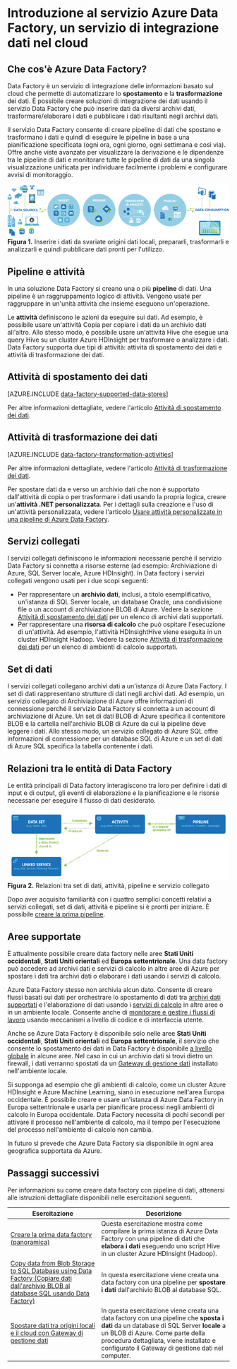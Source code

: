 <properties 
	pageTitle="Introduzione a Data Factory, un servizio di integrazione dei dati | Microsoft Azure" 
	description="Informazioni su Azure Data Factory: è un servizio di integrazione dei dati cloud che consente di orchestrare e automatizzare lo spostamento e la trasformazione dei dati." 
	keywords="integrazione dei dati, integrazione dei dati cloud, che cos'è azure data factory"
	services="data-factory" 
	documentationCenter="" 
	authors="spelluru" 
	manager="jhubbard" 
	editor="monicar"/>

<tags 
	ms.service="data-factory" 
	ms.workload="data-services" 
	ms.tgt_pltfrm="na" 
	ms.devlang="na" 
	ms.topic="get-started-article" 
	ms.date="09/22/2016" 
	ms.author="spelluru"/>

# Introduzione al servizio Azure Data Factory, un servizio di integrazione dati nel cloud

## Che cos'è Azure Data Factory? 
Data Factory è un servizio di integrazione delle informazioni basato sul cloud che permette di automatizzare lo **spostamento** e la **trasformazione** dei dati. È possibile creare soluzioni di integrazione dei dati usando il servizio Data Factory che può inserire dati da diversi archivi dati, trasformare/elaborare i dati e pubblicare i dati risultanti negli archivi dati.

Il servizio Data Factory consente di creare pipeline di dati che spostano e trasformano i dati e quindi di eseguire le pipeline in base a una pianificazione specificata (ogni ora, ogni giorno, ogni settimana e così via). Offre anche viste avanzate per visualizzare la derivazione e le dipendenze tra le pipeline di dati e monitorare tutte le pipeline di dati da una singola visualizzazione unificata per individuare facilmente i problemi e configurare avvisi di monitoraggio.

![Diagramma: Panoramica di Data Factory, un servizio di integrazione dei dati](./media/data-factory-introduction/what-is-azure-data-factory.png) **Figura 1.** Inserire i dati da svariate origini dati locali, prepararli, trasformarli e analizzarli e quindi pubblicare dati pronti per l'utilizzo.

## Pipeline e attività
In una soluzione Data Factory si creano una o più **pipeline** di dati. Una pipeline è un raggruppamento logico di attività. Vengono usate per raggruppare in un'unità attività che insieme eseguono un'operazione.

Le **attività** definiscono le azioni da eseguire sui dati. Ad esempio, è possibile usare un'attività Copia per copiare i dati da un archivio dati all'altro. Allo stesso modo, è possibile usare un'attività Hive che esegue una query Hive su un cluster Azure HDInsight per trasformare o analizzare i dati. Data Factory supporta due tipi di attività: attività di spostamento dei dati e attività di trasformazione dei dati.
  
## Attività di spostamento dei dati 
[AZURE.INCLUDE [data-factory-supported-data-stores](../../includes/data-factory-supported-data-stores.md)]

Per altre informazioni dettagliate, vedere l'articolo [Attività di spostamento dei dati](data-factory-data-movement-activities.md).

## Attività di trasformazione dei dati
[AZURE.INCLUDE [data-factory-transformation-activities](../../includes/data-factory-transformation-activities.md)]

Per altre informazioni dettagliate, vedere l'articolo [Attività di trasformazione dei dati](data-factory-data-transformation-activities.md).

Per spostare dati da e verso un archivio dati che non è supportato dall'attività di copia o per trasformare i dati usando la propria logica, creare un'**attività .NET personalizzata**. Per i dettagli sulla creazione e l'uso di un'attività personalizzata, vedere l'articolo [Usare attività personalizzate in una pipeline di Azure Data Factory](data-factory-use-custom-activities.md).

## Servizi collegati
I servizi collegati definiscono le informazioni necessarie perché il servizio Data Factory si connetta a risorse esterne (ad esempio: Archiviazione di Azure, SQL Server locale, Azure HDInsight). In Data factory i servizi collegati vengono usati per i due scopi seguenti:

- Per rappresentare un **archivio dati**, inclusi, a titolo esemplificativo, un'istanza di SQL Server locale, un database Oracle, una condivisione file o un account di archiviazione BLOB di Azure. Vedere la sezione [Attività di spostamento dei dati](data-factory-data-movement-activities.md) per un elenco di archivi dati supportati.
- Per rappresentare una **risorsa di calcolo** che può ospitare l'esecuzione di un'attività. Ad esempio, l'attività HDInsightHive viene eseguita in un cluster HDInsight Hadoop. Vedere la sezione [Attività di trasformazione dei dati](data-factory-data-transformation-activities.md) per un elenco di ambienti di calcolo supportati.

## Set di dati 
I servizi collegati collegano archivi dati a un'istanza di Azure Data Factory. I set di dati rappresentano strutture di dati negli archivi dati. Ad esempio, un servizio collegato di Archiviazione di Azure offre informazioni di connessione perché il servizio Data Factory si connetta a un account di archiviazione di Azure. Un set di dati BLOB di Azure specifica il contenitore BLOB e la cartella nell'archivio BLOB di Azure da cui la pipeline deve leggere i dati. Allo stesso modo, un servizio collegato di Azure SQL offre informazioni di connessione per un database SQL di Azure e un set di dati di Azure SQL specifica la tabella contenente i dati.

## Relazioni tra le entità di Data Factory
Le entità principali di Data factory interagiscono tra loro per definire i dati di input e di output, gli eventi di elaborazione e la pianificazione e le risorse necessarie per eseguire il flusso di dati desiderato.

![Diagramma: Data Factory, servizio di integrazione dei dati cloud - Concetti chiave](./media/data-factory-introduction/data-integration-service-key-concepts.png) **Figura 2.** Relazioni tra set di dati, attività, pipeline e servizio collegato

Dopo aver acquisito familiarità con i quattro semplici concetti relativi a servizi collegati, set di dati, attività e pipeline si è pronti per iniziare. È possibile [creare la prima pipeline](data-factory-build-your-first-pipeline.md).

## Aree supportate
È attualmente possibile creare data factory nelle aree **Stati Uniti occidentali**, **Stati Uniti orientali** ed **Europa settentrionale**. Una data factory può accedere ad archivi dati e servizi di calcolo in altre aree di Azure per spostare i dati tra archivi dati o elaborare i dati usando i servizi di calcolo.

Azure Data Factory stesso non archivia alcun dato. Consente di creare flussi basati sui dati per orchestrare lo spostamento di dati tra [archivi dati supportati](data-factory-data-movement-activities.md#supported-data-stores) e l'elaborazione di dati usando i [servizi di calcolo](data-factory-compute-linked-services.md) in altre aree o in un ambiente locale. Consente anche di [monitorare e gestire i flussi di lavoro](data-factory-monitor-manage-pipelines.md) usando meccanismi a livello di codice e di interfaccia utente.

Anche se Azure Data Factory è disponibile solo nelle aree **Stati Uniti occidentali**, **Stati Uniti orientali** ed **Europa settentrionale**, il servizio che consente lo spostamento dei dati in Data Factory è disponibile [a livello globale](data-factory-data-movement-activities.md#global) in alcune aree. Nel caso in cui un archivio dati si trovi dietro un firewall, i dati verranno spostati da un [Gateway di gestione dati](data-factory-move-data-between-onprem-and-cloud.md) installato nell'ambiente locale.

Si supponga ad esempio che gli ambienti di calcolo, come un cluster Azure HDInsight e Azure Machine Learning, siano in esecuzione nell'area Europa occidentale. È possibile creare e usare un'istanza di Azure Data Factory in Europa settentrionale e usarla per pianificare processi negli ambienti di calcolo in Europa occidentale. Data Factory necessita di pochi secondi per attivare il processo nell'ambiente di calcolo, ma il tempo per l'esecuzione del processo nell'ambiente di calcolo non cambia.

In futuro si prevede che Azure Data Factory sia disponibile in ogni area geografica supportata da Azure.
  
## Passaggi successivi
Per informazioni su come creare data factory con pipeline di dati, attenersi alle istruzioni dettagliate disponibili nelle esercitazioni seguenti.

Esercitazione | Descrizione
-------- | -----------
[Creare la prima data factory (panoramica)](data-factory-build-your-first-pipeline.md) | Questa esercitazione mostra come compilare la prima istanza di Azure Data Factory con una pipeline di dati che **elabora i dati** eseguendo uno script Hive in un cluster Azure HDInsight (Hadoop). |
[Copy data from Blob Storage to SQL Database using Data Factory (Copiare dati dall'archivio BLOB al database SQL usando Data Factory)](data-factory-copy-data-from-azure-blob-storage-to-sql-database.md) | In questa esercitazione viene creata una data factory con una pipeline per **spostare i dati** dall'archivio BLOB al database SQL.
[Spostare dati tra origini locali e il cloud con Gateway di gestione dati](data-factory-move-data-between-onprem-and-cloud.md) | In questa esercitazione viene creata una data factory con una pipeline che **sposta i dati** da un database di SQL Server **locale** a un BLOB di Azure. Come parte della procedura dettagliata, viene installato e configurato il Gateway di gestione dati nel computer. 

<!----HONumber=AcomDC_0928_2016-->
